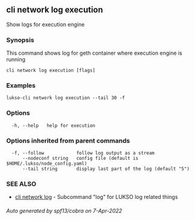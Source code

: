 ## cli network log execution

Show logs for execution engine

### Synopsis

This command shows log for geth container where execution engine is running

```
cli network log execution [flags]
```

### Examples

```
lukso-cli network log execution --tail 30 -f
```

### Options

```
  -h, --help   help for execution
```

### Options inherited from parent commands

```
  -f, --follow            follow log output as a stream
      --nodeconf string   config file (default is $HOME/.lukso/node_config.yaml)
      --tail string       display last part of the log (default "5")
```

### SEE ALSO

* [cli network log](cli_network_log.md)	 - Subcommand "log" for LUKSO log related things

###### Auto generated by spf13/cobra on 7-Apr-2022
